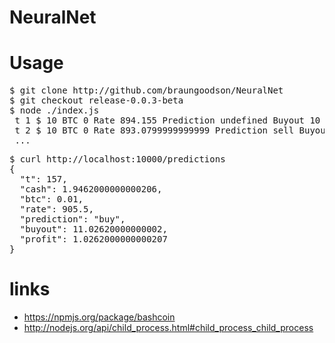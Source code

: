 NeuralNet
=========

Usage
=========

<pre>
$ git clone http://github.com/braungoodson/NeuralNet
$ git checkout release-0.0.3-beta
$ node ./index.js
 t 1 $ 10 BTC 0 Rate 894.155 Prediction undefined Buyout 10
 t 2 $ 10 BTC 0 Rate 893.0799999999999 Prediction sell Buyout 10
 ...
</pre>
<pre>
$ curl http://localhost:10000/predictions
{
  "t": 157,
  "cash": 1.9462000000000206,
  "btc": 0.01,
  "rate": 905.5,
  "prediction": "buy",
  "buyout": 11.02620000000002,
  "profit": 1.0262000000000207
}
</pre>

links
=========

* https://npmjs.org/package/bashcoin
* http://nodejs.org/api/child_process.html#child_process_child_process
